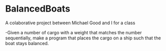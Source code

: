 # BalancedBoats
A colaborative project between Michael Good and I for a class

-Given a number of cargo with a weight that matches the number sequentially, make a program that places the cargo on a ship such that the boat stays balanced.
